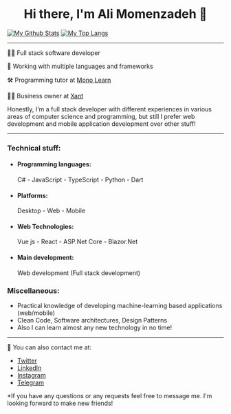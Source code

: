 <h1 align="center">Hi there, I'm Ali Momenzadeh 👋</h1>

[![My Github Stats](https://github-readme-stats.vercel.app/api?username=amzenterprise&show_icons=true&theme=dracula)](https://github.com/anuraghazra/github-readme-stats)
[![My Top Langs](https://github-readme-stats.vercel.app/api/top-langs/?username=amzenterprise&layout=compact&theme=dracula&langs_count=10)](https://github.com/anuraghazra/github-readme-stats)

---
<p>
  👨‍💻 Full stack software developer
</p>
<p>
   🎈 Working with multiple languages and frameworks
</p>
<p>
  🛠 Programming tutor at <a href="https://monolearn.ir">Mono Learn</a>
</p>
<p>
  👨‍💼 Business owner at <a href="https://xant.ir">Xant</a>
</p>

<p>
  Honestly, I'm a full stack developer with different experiences in various areas of computer science and programming, but still I prefer web development and mobile application development over other stuff!
</p>

---
<h3>
Technical stuff:
</h3>
<ul>
<li><h4>Programming languages:</h4> C# - JavaScript - TypeScript - Python - Dart</li>
<li><h4>Platforms:</h4> Desktop - Web - Mobile</li>
<li><h4>Web Technologies:</h4> Vue js - React - ASP.Net Core - Blazor.Net</li>
<li><h4>Main development:</h4> Web development (Full stack development)</li>
</ul>
<h3>
Miscellaneous:
</h3>
<ul>
<li>Practical knowledge of developing machine-learning based applications (web/mobile)</li>
<li>Clean Code, Software architectures, Design Patterns</li>
<li>Also I can learn almost any new technology in no time!</li>
</ul>

---
💬 You can also contact me at:

- [Twitter](https://twitter.com/amzenterprise)
- [LinkedIn](https://www.linkedin.com/in/amzenterprise/)
- [Instagram](https://www.instagram.com/monolearn.ir/)
- [Telegram](https://www.t.me/AMZEnterprise/)

*If you have any questions or any requests feel free to message me. I'm looking forward to make new friends!

